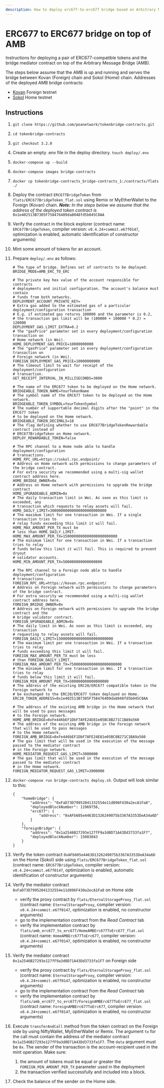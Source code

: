 ```yaml
---
description: How to deploy erc677-to-erc677 bridge based on Arbitrary Message Bridge
---
```


# ERC677 to ERC677 bridge on top of AMB

Instructions for deploying a pair of ERC677-compatible tokens and the bridge mediator contract on top of the Arbitrary Message Bridge \(AMB\). 

The steps below assume that the AMB is up and running and serves the bridge between Kovan \(Foreign\) chain and Sokol \(Home\) chain. Addresses of the deployed AMB bridge contracts:

* [Kovan](https://blockscout.com/eth/kovan/address/0xfe446bef1dbf7afe24e81e05bc8b271c1ba9a560/contracts) Foreign testnet
* [Sokol](https://blockscout.com/poa/sokol/address/0xfe446bef1dbf7afe24e81e05bc8b271c1ba9a560/contracts) Home testnet

## Instructions

1. `git clone https://github.com/poanetwork/tokenbridge-contracts.git`
2. `cd tokenbridge-contracts`
3. `git checkout 3.2.0`
4. Create an empty .env file in the deploy directory.  `touch deploy/.env` 
5. `docker-compose up --build`
6. `docker-compose images bridge-contracts`
7. `docker cp tokenbridge-contracts_bridge-contracts_1:/contracts/flats ./`
8. Deploy the contract `ERC677BridgeToken` from `flats/ERC677BridgeToken_flat.sol` using Remix or MyEtherWallet to the Foreign \(Kovan\) chain. _**Note:** In the steps below we assume that the address of the deployed token contract is_ `0x1e402513B7305F758476409da8048fd5b045C0AA`
9. Verify the contract in the block explorer \(contract name: `ERC677BridgeToken`, compiler version: `v0.4.24+commit.e67f0147`, optimization is enabled, automatic identification of constructor arguments\)
10. Mint some amount of tokens for an account.
11. Prepare `deploy/.env` as follows:

    ```text
    # The type of bridge. Defines set of contracts to be deployed.
    BRIDGE_MODE=AMB_ERC_TO_ERC

    # The private key hex value of the account responsible for contracts
    # deployments and initial configuration. The account's balance must contain
    # funds from both networks.
    DEPLOYMENT_ACCOUNT_PRIVATE_KEY=
    # Extra gas added to the estimated gas of a particular deployment/configuration transaction
    # E.g. if estimated gas returns 100000 and the parameter is 0.2,
    # the transaction gas limit will be (100000 + 100000 * 0.2) = 120000
    DEPLOYMENT_GAS_LIMIT_EXTRA=0.2
    # The "gasPrice" parameter set in every deployment/configuration transaction on
    # Home network (in Wei).
    HOME_DEPLOYMENT_GAS_PRICE=10000000000
    # The "gasPrice" parameter set in every deployment/configuration transaction on
    # Foreign network (in Wei).
    FOREIGN_DEPLOYMENT_GAS_PRICE=10000000000
    # The timeout limit to wait for receipt of the deployment/configuration
    # transaction.
    GET_RECEIPT_INTERVAL_IN_MILLISECONDS=3000

    # The name of the ERC677 token to be deployed on the Home network.
    BRIDGEABLE_TOKEN_NAME=YourTokenName
    # The symbol name of the ERC677 token to be deployed on the Home network.
    BRIDGEABLE_TOKEN_SYMBOL=YourTokenSymbol
    # The number of supportable decimal digits after the "point" in the ERC677 token
    # to be deployed on the Home network.
    BRIDGEABLE_TOKEN_DECIMALS=18
    # The flag defining whether to use ERC677BridgeTokenRewardable contract instead of
    # ERC677BridgeToken on Home network.
    DEPLOY_REWARDABLE_TOKEN=false

    # The RPC channel to a Home node able to handle deployment/configuration
    # transactions.
    HOME_RPC_URL=https://sokol.rpc.endpoint/
    # Address on Home network with permissions to change parameters of the bridge contract.
    # For extra security we recommended using a multi-sig wallet contract address here.
    HOME_BRIDGE_OWNER=0x
    # Address on Home network with permissions to upgrade the bridge contract
    HOME_UPGRADEABLE_ADMIN=0x
    # The daily transaction limit in Wei. As soon as this limit is exceeded, any
    # transaction which requests to relay assets will fail.
    HOME_DAILY_LIMIT=30000000000000000000000000
    # The maximum limit for one transaction in Wei. If a single transaction tries to
    # relay funds exceeding this limit it will fail. HOME_MAX_AMOUNT_PER_TX must be
    # less than HOME_DAILY_LIMIT.
    HOME_MAX_AMOUNT_PER_TX=1500000000000000000000000
    # The minimum limit for one transaction in Wei. If a transaction tries to relay
    # funds below this limit it will fail. This is required to prevent dryout
    # validator accounts.
    HOME_MIN_AMOUNT_PER_TX=500000000000000000

    # The RPC channel to a Foreign node able to handle deployment/configuration
    # transactions.
    FOREIGN_RPC_URL=https://kovan.rpc.endpoint/
    # Address on Foreign network with permissions to change parameters of the bridge contract.
    # For extra security we recommended using a multi-sig wallet contract address here.
    FOREIGN_BRIDGE_OWNER=0x
    # Address on Foreign network with permissions to upgrade the bridge contract and the
    # bridge validator contract.
    FOREIGN_UPGRADEABLE_ADMIN=0x
    # The daily limit in Wei. As soon as this limit is exceeded, any transaction
    # requesting to relay assets will fail.
    FOREIGN_DAILY_LIMIT=15000000000000000000000000
    # The maximum limit per one transaction in Wei. If a transaction tries to relay
    # funds exceeding this limit it will fail. FOREIGN_MAX_AMOUNT_PER_TX must be less
    # than FOREIGN_DAILY_LIMIT.
    FOREIGN_MAX_AMOUNT_PER_TX=750000000000000000000000
    # The minimum limit for one transaction in Wei. If a transaction tries to relay
    # funds below this limit it will fail.
    FOREIGN_MIN_AMOUNT_PER_TX=500000000000000000
    # The address of the existing ERC20/ERC677 compatible token in the Foreign network to
    # be exchanged to the ERC20/ERC677 token deployed on Home.
    ERC20_TOKEN_ADDRESS=0x1e402513B7305F758476409da8048fd5b045C0AA

    # The address of the existing AMB bridge in the Home network that will be used to pass messages
    # to the Foreign network.
    HOME_AMB_BRIDGE=0xFe446bEF1DbF7AFE24E81e05BC8B271C1BA9a560
    # The address of the existing AMB bridge in the Foreign network that will be used to pass messages
    # to the Home network.
    FOREIGN_AMB_BRIDGE=0xFe446bEF1DbF7AFE24E81e05BC8B271C1BA9a560
    # The gas limit that will be used in the execution of the message passed to the mediator contract
    # in the Foreign network.
    HOME_MEDIATOR_REQUEST_GAS_LIMIT=3000000
    # The gas limit that will be used in the execution of the message passed to the mediator contract
    # in the Home network.
    FOREIGN_MEDIATOR_REQUEST_GAS_LIMIT=3000000
    ```

12. `docker-compose run bridge-contracts deploy.sh`. Output will look similar to this:

    ```text
    {
        "homeBridge": {
            "address": "0xFaD73D79952041332554e11d896F430a2ecA1Fa8",
            "deployedBlockNumber": 11969756,
            "erc677": {
                "address": "0xAFb605e4463D1326249075b3367A3353DeA34a6D"
            }
        },
        "foreignBridge": {
            "address": "0x1a2546B27293e127fF9a3d0D71A43Dd3733fa1F7",
            "deployedBlockNumber": 15083043
        }
    }
    ```

13. Verify the token contract `0xAFb605e4463D1326249075b3367A3353DeA34a6D` on the Home \(Sokol\) side using `flats/ERC677BridgeToken_flat.sol` \(contract name: `ERC677BridgeToken`, compiler version: `v0.4.24+commit.e67f0147`, optimization is enabled, automatic identification of constructor arguments\)
14. Verify the mediator contract `0xFaD73D79952041332554e11d896F430a2ecA1Fa8` on Home side
    * verify the proxy contract by `flats/EternalStorageProxy_flat.sol` \(contract name: `EternalStorageProxy`, compiler version: `v0.4.24+commit.e67f0147`, optimization is enabled, no constructor arguments\)
    * go to the implementation contract from the _Read Contract_ tab
    * verify the implementation contract by `flats/amb_erc677_to_erc677/HomeAMBErc677ToErc677_flat.sol` \(contract name: `HomeAMBErc677ToErc677`, compiler version: `v0.4.24+commit.e67f0147`, optimization is enabled, no constructor arguments\)
15. Verify the mediator contract `0x1a2546B27293e127fF9a3d0D71A43Dd3733fa1F7` on Foreign side
    * verify the proxy contract by `flats/EternalStorageProxy_flat.sol` \(contract name: `EternalStorageProxy`, compiler version: `v0.4.24+commit.e67f0147`, optimization is enabled, no constructor arguments\)
    * go to the implementation contract from the _Read Contract_ tab
    * verify the implementation contract by `flats/amb_erc677_to_erc677/ForeignAMBErc677ToErc677_flat.sol` \(contract name: `ForeignAMBErc677ToErc677`, compiler version: `v0.4.24+commit.e67f0147`, optimization is enabled, no constructor arguments\)
16. Execute `transferAndCall` method from the token contract on the Foreign side by using NiftyWallet, MyEtherWallet or Remix. The argument `to` for the call must contain the address of the mediator contract `0x1a2546B27293e127fF9a3d0D71A43Dd3733fa1F7`. The `data` argument must be `0x`. The sender of the transaction is the account-recipient used in the mint operation. Make sure:
    1. the amount of tokens must be equal or greater the `FOREIGN_MIN_AMOUNT_PER_TX` parameter used in the deployment
    2. the transaction verified successfully and included into a block.
17. Check the balance of the sender on the Home side.

